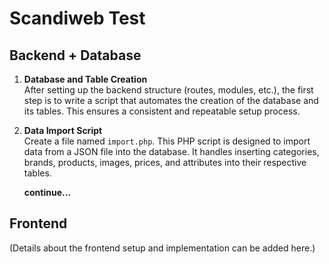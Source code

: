 # Scandiweb Test

## Backend + Database

1. **Database and Table Creation**  
   After setting up the backend structure (routes, modules, etc.), the first step is to write a script that automates the creation of the database and its tables. This ensures a consistent and repeatable setup process.

2. **Data Import Script**  
   Create a file named `import.php`. This PHP script is designed to import data from a JSON file into the database. It handles inserting categories, brands, products, images, prices, and attributes into their respective tables.

    **continue...**

## Frontend

(Details about the frontend setup and implementation can be added here.)